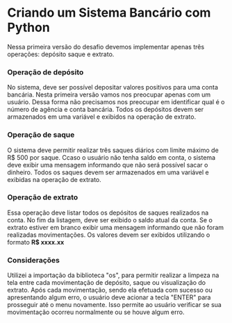 # Criando um Sistema Bancário com Python
Nessa primeira versão do desafio devemos implementar apenas três operações: depósito saque e extrato.

### Operação de depósito 
No sistema, deve ser possível depositar valores positivos para uma conta bancária.
Nesta primeira versão vamos nos preocupar apenas com um usuário. 
Dessa forma não precisamos nos preocupar em identificar qual é o número de agência e conta bancária.
Todos os depósitos devem ser armazenados em uma variável e exibidos na operação de extrato.

### Operação de saque 
O sistema deve permitir realizar três saques diários com limite máximo de R$ 500 por saque.
Ccaso o usuário não tenha saldo em conta, o sistema deve exibir uma mensagem informando que não será possível sacar o dinheiro. 
Todos os saques devem ser armazenados em uma variável e exibidas na operação de extrato.

### Operação de extrato 
Essa operação deve listar todos os depósitos de saques realizados na conta.
No fim da listagem, deve ser exibido o saldo atual da conta.
Se o extrato estiver em branco exibir uma mensagem informando que não foram realizadas movimentações.
Os valores devem ser exibidos utilizando o formato **R$ xxxx.xx**

### Considerações
Utilizei a importação da biblioteca "os", para permitir realizar a limpeza na tela entre cada movimentação de depósito, saque ou visualização do extrato.
Após cada movimentação, sendo ela efetuada com sucesso ou apresentando algum erro, o usuário deve acionar a tecla "ENTER" para prosseguir até o menu novamente. Isso permite ao usuário verificar se sua movimentação ocorreu normalmente ou se houve algum erro.

